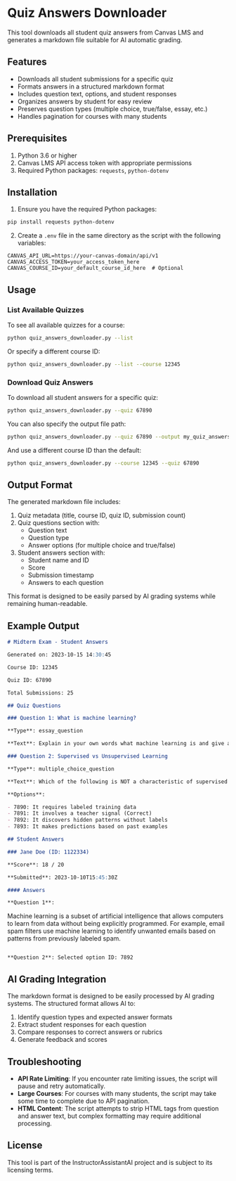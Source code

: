 # Quiz Answers Downloader

This tool downloads all student quiz answers from Canvas LMS and generates a markdown file suitable for AI automatic grading.

## Features

- Downloads all student submissions for a specific quiz
- Formats answers in a structured markdown format
- Includes question text, options, and student responses
- Organizes answers by student for easy review
- Preserves question types (multiple choice, true/false, essay, etc.)
- Handles pagination for courses with many students

## Prerequisites

1. Python 3.6 or higher
2. Canvas LMS API access token with appropriate permissions
3. Required Python packages: `requests`, `python-dotenv`

## Installation

1. Ensure you have the required Python packages:

```bash
pip install requests python-dotenv
```

2. Create a `.env` file in the same directory as the script with the following variables:

```
CANVAS_API_URL=https://your-canvas-domain/api/v1
CANVAS_ACCESS_TOKEN=your_access_token_here
CANVAS_COURSE_ID=your_default_course_id_here  # Optional
```

## Usage

### List Available Quizzes

To see all available quizzes for a course:

```bash
python quiz_answers_downloader.py --list
```

Or specify a different course ID:

```bash
python quiz_answers_downloader.py --list --course 12345
```

### Download Quiz Answers

To download all student answers for a specific quiz:

```bash
python quiz_answers_downloader.py --quiz 67890
```

You can also specify the output file path:

```bash
python quiz_answers_downloader.py --quiz 67890 --output my_quiz_answers.md
```

And use a different course ID than the default:

```bash
python quiz_answers_downloader.py --course 12345 --quiz 67890
```

## Output Format

The generated markdown file includes:

1. Quiz metadata (title, course ID, quiz ID, submission count)
2. Quiz questions section with:
   - Question text
   - Question type
   - Answer options (for multiple choice and true/false)
3. Student answers section with:
   - Student name and ID
   - Score
   - Submission timestamp
   - Answers to each question

This format is designed to be easily parsed by AI grading systems while remaining human-readable.

## Example Output

```markdown
# Midterm Exam - Student Answers

Generated on: 2023-10-15 14:30:45

Course ID: 12345

Quiz ID: 67890

Total Submissions: 25

## Quiz Questions

### Question 1: What is machine learning?

**Type**: essay_question

**Text**: Explain in your own words what machine learning is and give an example.

### Question 2: Supervised vs Unsupervised Learning

**Type**: multiple_choice_question

**Text**: Which of the following is NOT a characteristic of supervised learning?

**Options**:

- 7890: It requires labeled training data
- 7891: It involves a teacher signal (Correct)
- 7892: It discovers hidden patterns without labels
- 7893: It makes predictions based on past examples

## Student Answers

### Jane Doe (ID: 1122334)

**Score**: 18 / 20

**Submitted**: 2023-10-10T15:45:30Z

#### Answers

**Question 1**: 
```
Machine learning is a subset of artificial intelligence that allows computers to learn from data without being explicitly programmed. For example, email spam filters use machine learning to identify unwanted emails based on patterns from previously labeled spam.
```

**Question 2**: Selected option ID: 7892
```

## AI Grading Integration

The markdown format is designed to be easily processed by AI grading systems. The structured format allows AI to:

1. Identify question types and expected answer formats
2. Extract student responses for each question
3. Compare responses to correct answers or rubrics
4. Generate feedback and scores

## Troubleshooting

- **API Rate Limiting**: If you encounter rate limiting issues, the script will pause and retry automatically.
- **Large Courses**: For courses with many students, the script may take some time to complete due to API pagination.
- **HTML Content**: The script attempts to strip HTML tags from question and answer text, but complex formatting may require additional processing.

## License

This tool is part of the InstructorAssistantAI project and is subject to its licensing terms.